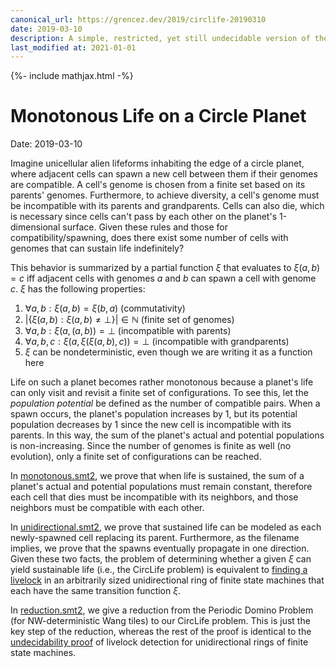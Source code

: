 ```yaml
---
canonical_url: https://grencez.dev/2019/circlife-20190310
date: 2019-03-10
description: A simple, restricted, yet still undecidable version of the Periodic Domino Problem.
last_modified at: 2021-01-01
---
```


{%- include mathjax.html -%}

# Monotonous Life on a Circle Planet

Date: 2019-03-10

Imagine unicellular alien lifeforms inhabiting the edge of a circle planet, where adjacent cells can spawn a new cell between them if their genomes are compatible.
A cell's genome is chosen from a finite set based on its parents' genomes.
Furthermore, to achieve diversity, a cell's genome must be incompatible with its parents and grandparents.
Cells can also die, which is necessary since cells can't pass by each other on the planet's 1-dimensional surface.
Given these rules and those for compatibility/spawning, does there exist some number of cells with genomes that can sustain life indefinitely?

This behavior is summarized by a partial function $\xi$ that evaluates to $\xi(a,b)=c$ iff adjacent cells with genomes $a$ and $b$ can spawn a cell with genome $c$.
$\xi$ has the following properties:

1. $\forall a,b: \xi(a,b)=\xi(b,a)$ (commutativity)
2. $\vert \{\xi(a,b): \xi(a,b) \ne \bot \}\vert \in \mathbb{N}$ (finite set of genomes)
3. $\forall a,b: \xi(a,(a,b)) = \bot$ (incompatible with parents)
4. $\forall a,b,c: \xi(a,\xi(\xi(a,b),c)) = \bot$ (incompatible with grandparents)
5. $\xi$ can be nondeterministic, even though we are writing it as a function here

Life on such a planet becomes rather monotonous because a planet's life can only visit and revisit a finite set of configurations.
To see this, let the *population potential* be defined as the number of compatible pairs.
When a spawn occurs, the planet's population increases by 1, but its potential population decreases by 1 since the new cell is incompatible with its parents.
In this way, the sum of the planet's actual and potential populations is non-increasing.
Since the number of genomes is finite as well (no evolution), only a finite set of configurations can be reached.

In [monotonous.smt2](monotonous.smt2), we prove that when life is sustained, the sum of a planet's actual and potential populations must remain constant, therefore each cell that dies must be incompatible with its neighbors, and those neighbors must be compatible with each other.

In [unidirectional.smt2](unidirectional.smt2), we prove that sustained life can be modeled as each newly-spawned cell replacing its parent.
Furthermore, as the filename implies, we prove that the spawns eventually propagate in one direction.
Given these two facts, the problem of determining whether a given $\xi$ can yield sustainable life (i.e., the CircLife problem) is equivalent to [finding a livelock](https://doi.org/10.1007/978-3-319-03089-0_12) in an arbitrarily sized unidirectional ring of finite state machines that each have the same transition function $\xi$.

In [reduction.smt2](reduction.smt2), we give a reduction from the Periodic Domino Problem (for NW-deterministic Wang tiles) to our CircLife problem.
This is just the key step of the reduction, whereas the rest of the proof is identical to the [undecidability proof](https://doi.org/10.1007/978-3-319-03089-0_12) of livelock detection for unidirectional rings of finite state machines.
